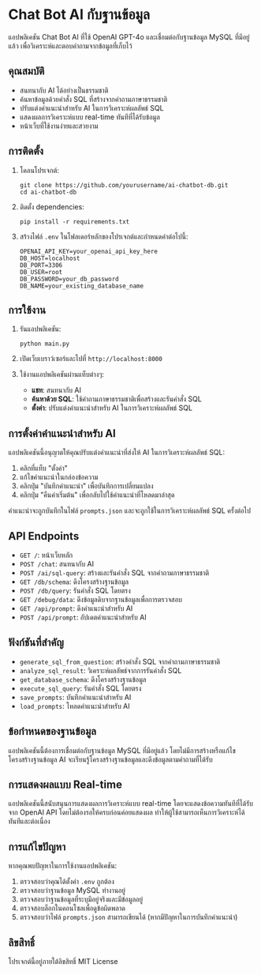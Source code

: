 # Chat Bot AI กับฐานข้อมูล

แอปพลิเคชัน Chat Bot AI ที่ใช้ OpenAI GPT-4o และเชื่อมต่อกับฐานข้อมูล MySQL ที่มีอยู่แล้ว เพื่อวิเคราะห์และตอบคำถามจากข้อมูลที่เก็บไว้

## คุณสมบัติ

- สนทนากับ AI ได้อย่างเป็นธรรมชาติ
- ค้นหาข้อมูลด้วยคำสั่ง SQL ที่สร้างจากคำถามภาษาธรรมชาติ
- ปรับแต่งคำแนะนำสำหรับ AI ในการวิเคราะห์ผลลัพธ์ SQL
- แสดงผลการวิเคราะห์แบบ real-time ทันทีที่ได้รับข้อมูล
- หน้าเว็บที่ใช้งานง่ายและสวยงาม

## การติดตั้ง

1. โคลนโปรเจกต์:
   ```
   git clone https://github.com/yourusername/ai-chatbot-db.git
   cd ai-chatbot-db
   ```

2. ติดตั้ง dependencies:
   ```
   pip install -r requirements.txt
   ```

3. สร้างไฟล์ `.env` ในโฟลเดอร์หลักของโปรเจกต์และกำหนดค่าต่อไปนี้:
   ```
   OPENAI_API_KEY=your_openai_api_key_here
   DB_HOST=localhost
   DB_PORT=3306
   DB_USER=root
   DB_PASSWORD=your_db_password
   DB_NAME=your_existing_database_name
   ```

## การใช้งาน

1. รันแอปพลิเคชัน:
   ```
   python main.py
   ```

2. เปิดเว็บเบราว์เซอร์และไปที่ `http://localhost:8000`

3. ใช้งานแอปพลิเคชันผ่านแท็บต่างๆ:
   - **แชท**: สนทนากับ AI
   - **ค้นหาด้วย SQL**: ใช้คำถามภาษาธรรมชาติเพื่อสร้างและรันคำสั่ง SQL
   - **ตั้งค่า**: ปรับแต่งคำแนะนำสำหรับ AI ในการวิเคราะห์ผลลัพธ์ SQL

## การตั้งค่าคำแนะนำสำหรับ AI

แอปพลิเคชันนี้อนุญาตให้คุณปรับแต่งคำแนะนำที่ส่งให้ AI ในการวิเคราะห์ผลลัพธ์ SQL:

1. คลิกที่แท็บ "ตั้งค่า"
2. แก้ไขคำแนะนำในกล่องข้อความ
3. คลิกปุ่ม "บันทึกคำแนะนำ" เพื่อบันทึกการเปลี่ยนแปลง
4. คลิกปุ่ม "คืนค่าเริ่มต้น" เพื่อกลับไปใช้คำแนะนำที่โหลดมาล่าสุด

คำแนะนำจะถูกบันทึกในไฟล์ `prompts.json` และจะถูกใช้ในการวิเคราะห์ผลลัพธ์ SQL ครั้งต่อไป

## API Endpoints

- `GET /`: หน้าเว็บหลัก
- `POST /chat`: สนทนากับ AI
- `POST /ai/sql-query`: สร้างและรันคำสั่ง SQL จากคำถามภาษาธรรมชาติ
- `GET /db/schema`: ดึงโครงสร้างฐานข้อมูล
- `POST /db/query`: รันคำสั่ง SQL โดยตรง
- `GET /debug/data`: ดึงข้อมูลดิบจากฐานข้อมูลเพื่อการตรวจสอบ
- `GET /api/prompt`: ดึงคำแนะนำสำหรับ AI
- `POST /api/prompt`: อัปเดตคำแนะนำสำหรับ AI

## ฟังก์ชันที่สำคัญ

- `generate_sql_from_question`: สร้างคำสั่ง SQL จากคำถามภาษาธรรมชาติ
- `analyze_sql_result`: วิเคราะห์ผลลัพธ์จากการรันคำสั่ง SQL
- `get_database_schema`: ดึงโครงสร้างฐานข้อมูล
- `execute_sql_query`: รันคำสั่ง SQL โดยตรง
- `save_prompts`: บันทึกคำแนะนำสำหรับ AI
- `load_prompts`: โหลดคำแนะนำสำหรับ AI

## ข้อกำหนดของฐานข้อมูล

แอปพลิเคชันนี้ต้องการเชื่อมต่อกับฐานข้อมูล MySQL ที่มีอยู่แล้ว โดยไม่มีการสร้างหรือแก้ไขโครงสร้างฐานข้อมูล AI จะเรียนรู้โครงสร้างฐานข้อมูลและดึงข้อมูลตามคำถามที่ได้รับ

## การแสดงผลแบบ Real-time

แอปพลิเคชันนี้สนับสนุนการแสดงผลการวิเคราะห์แบบ real-time โดยจะแสดงข้อความทันทีที่ได้รับจาก OpenAI API โดยไม่ต้องรอให้ครบก่อนค่อยแสดงผล ทำให้ผู้ใช้สามารถเห็นการวิเคราะห์ได้ทันทีและต่อเนื่อง

## การแก้ไขปัญหา

หากคุณพบปัญหาในการใช้งานแอปพลิเคชัน:

1. ตรวจสอบว่าคุณได้ตั้งค่า `.env` ถูกต้อง
2. ตรวจสอบว่าฐานข้อมูล MySQL ทำงานอยู่
3. ตรวจสอบว่าฐานข้อมูลที่ระบุมีอยู่จริงและมีข้อมูลอยู่
4. ตรวจสอบล็อกในคอนโซลเพื่อดูข้อผิดพลาด
5. ตรวจสอบว่าไฟล์ `prompts.json` สามารถเขียนได้ (หากมีปัญหาในการบันทึกคำแนะนำ)

## ลิขสิทธิ์

โปรเจกต์นี้อยู่ภายใต้ลิขสิทธิ์ MIT License 